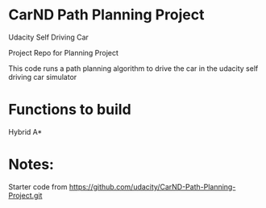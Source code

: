 # CarND Path Planning Project

Udacity Self Driving Car

Project Repo for Planning Project

This code runs a path planning algorithm to drive the car in the udacity self driving car simulator

# Functions to build

Hybrid A* 

# Notes:

Starter code from https://github.com/udacity/CarND-Path-Planning-Project.git